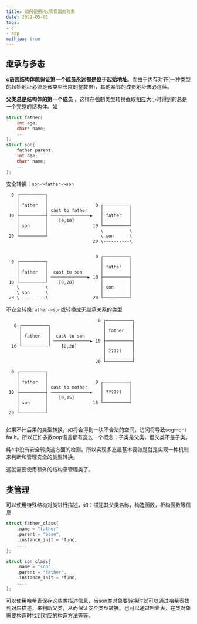 ```yaml
---
title: 如何使用纯c实现面向对象
date: 2021-05-01
tags: 
- c
- oop
mathjax: true
---
```


## 继承与多态

**c语言结构体能保证第一个成员永远都是位于起始地址**。而由于内存对齐(一种类型的起始地址必须是该类型长度的整数倍)，其他紧邻的成员地址未必连续。

**父类总是结构体的第一个成员** ，这样在强制类型转换截取相应大小时得到的总是一个完整的结构体。如

```c
struct father{
    int age;
    char* name;
    ...
};
struct son{
    father parent;
    int age;
    char* name;
    ...
};
```

安全转换：`son->father->son`

```
  0 ┌──────────┐
    │          │
    │ father   │                  0 ┌──────────┐
    │          │ cast to father     │          │
 10 ├──────────┤ ───────────────►   │ father   │
    │          │    [0,10]          │          │
    │ son      │                 10 └──────────┘
    │          │                    \          \
 20 └──────────┘                    \ son      \
                                 20 \----------\


                                  0 ┌──────────┐
  0 ┌──────────┐                    │          │
    │          │                    │ father   │
    │ father   │  cast to son       │          │
    │          │ ──────────────► 10 ├──────────┤
 10 └──────────┘    [0,20]          │          │
    \          \                    │ son      │
    \ son      \                    │          │
 20 \----------\                 20 └──────────┘

```

不安全转换`father->son`或转换成无继承关系的类型

```
                                   0 ┌──────────┐
   0 ┌──────────┐                    │          │
     │          │                    │ father   │
     │ father   │  cast to son       │          │
     │          │ ──────────────► 10 ├──────────┤
  10 └──────────┘    [0,20]          │          │
                                     │ ?????    │
                                     │          │
                                  20 └──────────┘

  0 ┌──────────┐
    │          │
    │ father   │                  0 ┌──────────┐
    │          │ cast to mother     │          │
 10 ├──────────┤ ───────────────►   │ ??????   │
    │          │    [0,15]          │          │
    │ son      │                 15 └──────────┘
    │          │ 
 20 └──────────┘                 
                                 
```

如果不计后果的类型转换，如将会得到一块不合法的空间，访问将导致segment fault。所以正如多数oop语言都有这么一个概念：子类是父类，但父类不是子类。

纯c中没有安全转换这方面的检测。所以实现多态最基本要做是就是实现一种机制来判断和管理安全的类型转换。

这就需要使用额外的结构来管理类了。


## 类管理

可以使用特殊结构对类进行描述，如：描述其父类名称，构造函数，析构函数等信息

```c
struct father_class{
    .name = "father"
    .parent = "base",
    .instance_init = *func,
    ....
};

struct son_class{
    .name = "son",
    .parent = "father",
    .instance_init = *func,
    ....
};
```

可以使用哈希表保存这些类描述信息，当son类对象要转换时就可以通过哈希表找到对应描述，来判断父类，从而保证安全类型转换。也可以通过哈希表，在类对象需要构造时找到对应的构造方法等等。




